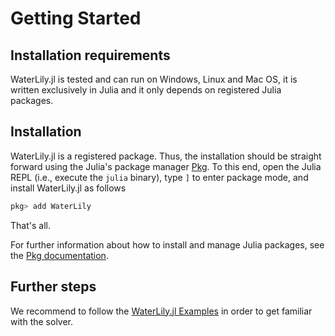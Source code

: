 # Getting Started

## Installation requirements

WaterLily.jl is tested and can run on Windows, Linux and Mac OS, it is written exclusively in Julia and it only depends on registered Julia packages.

## Installation

WaterLily.jl is a registered package. Thus, the installation should be straight forward using the Julia's package manager [Pkg](https://julialang.github.io/Pkg.jl/v1/). To this end, open the Julia REPL (i.e., execute the `julia` binary), type `]` to enter package mode, and install WaterLily.jl as follows

```julia
pkg> add WaterLily
```

That's all.

For further information about how to install and manage Julia packages, see the
[Pkg documentation](https://julialang.github.io/Pkg.jl/v1/).

## Further steps

We recommend to follow the [WaterLily.jl Examples](https://github.com/WaterLily-jl/WaterLily-Examples) in order to get familiar with the solver.